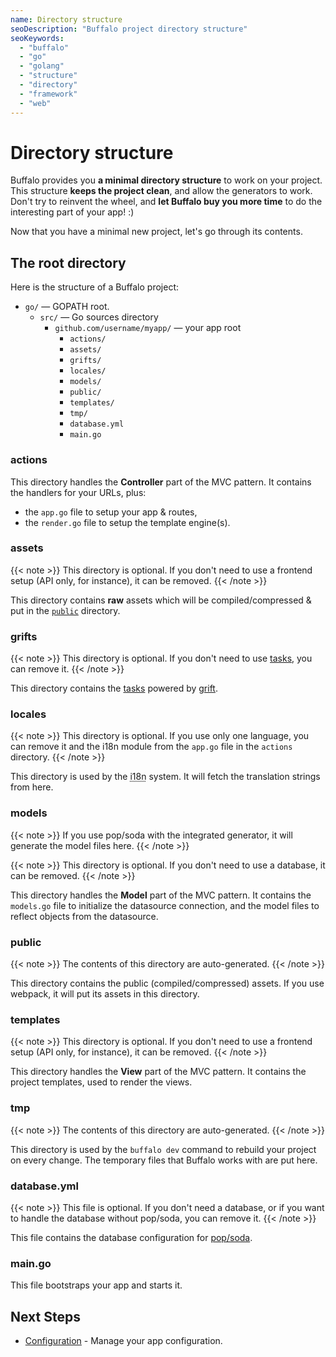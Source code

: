 ```yaml
---
name: Directory structure
seoDescription: "Buffalo project directory structure"
seoKeywords: 
  - "buffalo"
  - "go"
  - "golang"
  - "structure"
  - "directory"
  - "framework"
  - "web"
---
```


# Directory structure

Buffalo provides you **a minimal directory structure** to work on your project. This structure **keeps the project clean**, and allow the generators to work. Don't try to reinvent the wheel, and **let Buffalo buy you more time** to do the interesting part of your app! :)

Now that you have a minimal new project, let's go through its contents.

## The root directory

Here is the structure of a Buffalo project:


* `go/` &mdash; GOPATH root.
	* `src/` &mdash; Go sources directory
		* `github.com/username/myapp/` &mdash; your app root
			* `actions/`
			* `assets/`
			* `grifts/`
			* `locales/`
			* `models/`
			* `public/`
			* `templates/`
			* `tmp/`
			* `database.yml`
			* `main.go`

### actions

This directory handles the **Controller** part of the MVC pattern. It contains the handlers for your URLs, plus:

* the `app.go` file to setup your app & routes,
* the `render.go` file to setup the template engine(s).

### assets

{{< note >}}
This directory is optional. If you don't need to use a frontend setup (API only, for instance), it can be removed.
{{< /note >}}

This directory contains **raw** assets which will be compiled/compressed & put in the [`public`](#public) directory.

### grifts

{{< note >}}
This directory is optional. If you don't need to use [tasks](/en/docs/tasks), you can remove it.
{{< /note >}}

This directory contains the [tasks](/en/docs/tasks) powered by [grift](https://github.com/markbates/grift).

### locales

{{< note >}}
This directory is optional. If you use only one language, you can remove it and the i18n module from the `app.go` file in the `actions` directory.
{{< /note >}}

This directory is used by the <abbr title="internationalization">i18n</abbr> system. It will fetch the translation strings from here.

### models

{{< note >}}
If you use pop/soda with the integrated generator, it will generate the model files here.
{{< /note >}}

{{< note >}}
This directory is optional. If you don't need to use a database, it can be removed.
{{< /note >}}

This directory handles the **Model** part of the MVC pattern. It contains the `models.go` file to initialize the datasource connection, and the model files to reflect objects from the datasource.

### public

{{< note >}}
The contents of this directory are auto-generated.
{{< /note >}}

This directory contains the public (compiled/compressed) assets. If you use webpack, it will put its assets in this directory.

### templates

{{< note >}}
This directory is optional. If you don't need to use a frontend setup (API only, for instance), it can be removed.
{{< /note >}}

This directory handles the **View** part of the MVC pattern. It contains the project templates, used to render the views.

### tmp

{{< note >}}
The contents of this directory are auto-generated.
{{< /note >}}

This directory is used by the `buffalo dev` command to rebuild your project on every change. The temporary files that Buffalo works with are put here.

### database.yml

{{< note >}}
This file is optional. If you don't need a database, or if you want to handle the database without pop/soda, you can remove it.
{{< /note >}}

This file contains the database configuration for [pop/soda](https://github.com/gobuffalo/pop).

### main.go

This file bootstraps your app and starts it.

## Next Steps

* [Configuration](/en/docs/getting-started/config-vars) - Manage your app configuration.